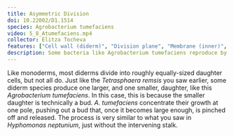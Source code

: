 ```yaml
---
title: Asymmetric Division
doi: 10.22002/D1.1514
species: Agrobacterium tumefaciens
video: 5_8_Atumefaciens.mp4
collector: Elitza Tocheva
features: ["Cell wall (diderm)", "Division plane", "Membrane (inner)", "Membrane (outer)", "Ribosomes", "Storage granules", "Unidentified structures", "Vesicles (periplasmic)"]
description: Some bacteria like Agrobacterium tumefaciens reproduce by budding, with division producing two cells of unequal size
---
```


Like monoderms, most diderms divide into roughly equally-sized daughter cells, but not all do. Just like the *Tetrasphaera remsis* you saw earlier, some diderm species produce one larger, and one smaller, daughter, like this *Agrobacterium tumefaciens*. In this case, this is because the smaller daughter is technically a bud. *A. tumefaciens* concentrate their growth at one pole, pushing out a bud that, once it becomes large enough, is pinched off and released. The process is very similar to what you saw in *Hyphomonas neptunium*, just without the intervening stalk.

